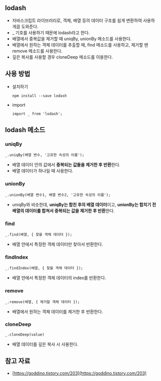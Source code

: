 ## lodash

- 자바스크립트 라이브러리로, 객체, 배열 등의 데이터 구조를 쉽게 변환하여 사용하게끔 도와준다.
- _ 기호를 사용하기 때문에 lodash라고 한다.
- 배열에서 중복값을 제거할 때 uniqBy, unionBy 메소드를 사용한다.
- 배열에서 원하는 객체 데이터를 추출할 때, find 메소드를 사용하고, 제거할 땐 remove 메소드를 사용한다.
- 깊은 복사를 사용할 경우 cloneDeep 메소드를 이용한다.

## 사용 방법

- 설치하기
    
    ```tsx
    npm install --save lodash
    ```
    
- import
    
    ```tsx
    import _ from 'lodash';
    ```
    

## lodash 메소드

### uniqBy

```tsx
_.uniqBy(배열 변수, '고유한 속성의 이름');
```

- 배열 데이터 안의 값에서 **중복되는 값들을 제거한 후 반환**한다.
- 배열 데이터가 하나일 때 사용한다.

### unionBy

```tsx
_.unionBy(배열 변수1, 배열 변수2, '고유한 속성의 이름');
```

- uniqBy와 비슷한데, **uniqBy는 합친 후의 배열 데이터**이고, **unionBy는 합치기 전 배열의 데이터를 합쳐서 중복되는 값을 제거한 후 반환**한다.

### find

```tsx
_.find(배열, { 찾을 객체 데이터 });
```

- 배열 안에서 특정한 객체 데이터만 찾아서 반환한다.

### findIndex

```tsx
_.findIndex(배열, { 찾을 객체 데이터 });
```

- 배열 안에서 특정한 객체 데이터의 index를 반환한다.

### remove

```tsx
_.remove(배열, { 제거할 객체 데이터 });
```

- 배열에서 원하는 객체 데이터를 제거한 후 반환한다.

### cloneDeep

```tsx
_.cloneDeep(value)
```

- 배열 데이터를 깊은 복사 시 사용한다.

## 참고 자료

- [https://goddino.tistory.com/203](https://goddino.tistory.com/203)